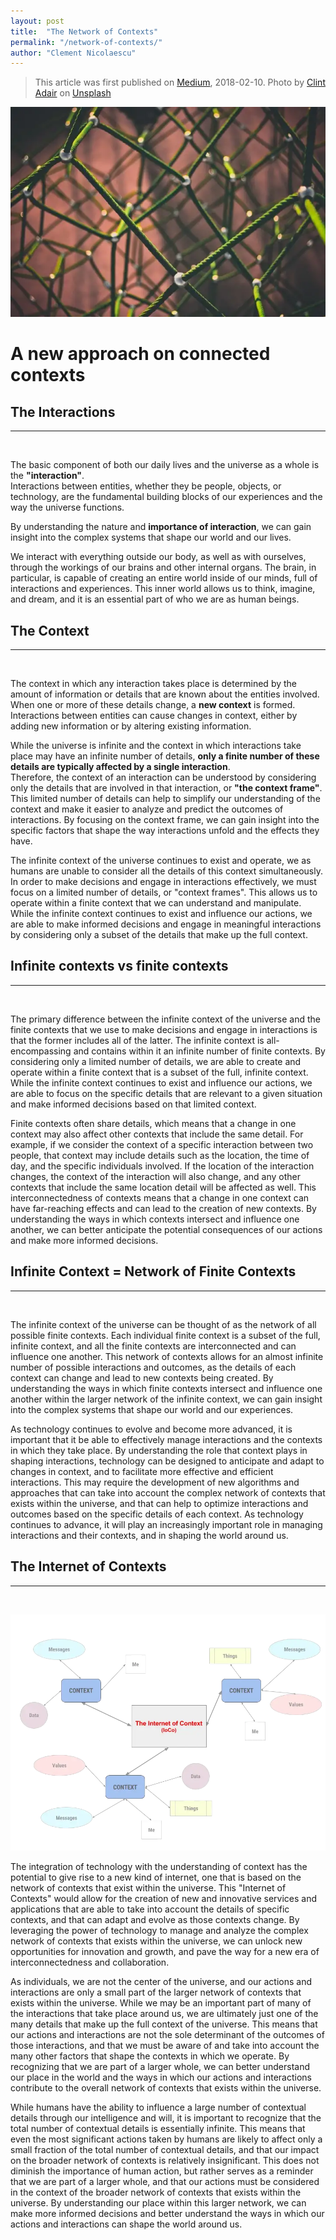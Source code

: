 ```yaml
---
layout: post
title:  "The Network of Contexts"
permalink: "/network-of-contexts/"
author: "Clement Nicolaescu"
---
```


>
> This article was first published on [Medium](https://medium.com/@_IMCITY/the-internet-of-contexts-5fb2df321f3c), 2018-02-10. Photo by <a class="au kq" href="https://unsplash.com/photos/BW0vK-FA3eg?utm_source=unsplash&amp;utm_medium=referral&amp;utm_content=creditCopyText" rel="noopener ugc nofollow" target="_blank">Clint Adair</a> on <a class="au kq" href="https://unsplash.com/?utm_source=unsplash&amp;utm_medium=referral&amp;utm_content=creditCopyText" rel="noopener ugc nofollow" target="_blank">Unsplash</a>


![Network of contexts](/images/posts/internet_context_picture.webp)

# A new approach on connected contexts

## The Interactions

----------------
&nbsp;

The basic component of both our daily lives and the universe as a whole is the **"interaction"**.      
Interactions between entities, whether they be people, objects, or technology, are the fundamental building blocks of our experiences and the way the universe functions.    

By understanding the nature and **importance of interaction**, we can gain insight into the complex systems that shape our world and our lives.

We interact with everything outside our body, as well as with ourselves, through the workings of our brains and other internal organs. The brain, in particular, is capable of creating an entire world inside of our minds, full of interactions and experiences. This inner world allows us to think, imagine, and dream, and it is an essential part of who we are as human beings. 

## The Context

----------------
&nbsp;

The context in which any interaction takes place is determined by the amount of information or details that are known about the entities involved. When one or more of these details change, a **new context** is formed.    
Interactions between entities can cause changes in context, either by adding new information or by altering existing information. 

While the universe is infinite and the context in which interactions take place may have an infinite number of details, **only a finite number of these details are typically affected by a single interaction**.     
Therefore, the context of an interaction can be understood by considering only the details that are involved in that interaction, or **"the context frame"**. This limited number of details can help to simplify our understanding of the context and make it easier to analyze and predict the outcomes of interactions. By focusing on the context frame, we can gain insight into the specific factors that shape the way interactions unfold and the effects they have.

The infinite context of the universe continues to exist and operate, we as humans are unable to consider all the details of this context simultaneously. In order to make decisions and engage in interactions effectively, we must focus on a limited number of details, or "context frames". This allows us to operate within a finite context that we can understand and manipulate. While the infinite context continues to exist and influence our actions, we are able to make informed decisions and engage in meaningful interactions by considering only a subset of the details that make up the full context.

## Infinite contexts vs finite contexts

----------------
&nbsp;

The primary difference between the infinite context of the universe and the finite contexts that we use to make decisions and engage in interactions is that the former includes all of the latter. The infinite context is all-encompassing and contains within it an infinite number of finite contexts. By considering only a limited number of details, we are able to create and operate within a finite context that is a subset of the full, infinite context. While the infinite context continues to exist and influence our actions, we are able to focus on the specific details that are relevant to a given situation and make informed decisions based on that limited context.

Finite contexts often share details, which means that a change in one context may also affect other contexts that include the same detail. For example, if we consider the context of a specific interaction between two people, that context may include details such as the location, the time of day, and the specific individuals involved. If the location of the interaction changes, the context of the interaction will also change, and any other contexts that include the same location detail will be affected as well. This interconnectedness of contexts means that a change in one context can have far-reaching effects and can lead to the creation of new contexts. By understanding the ways in which contexts intersect and influence one another, we can better anticipate the potential consequences of our actions and make more informed decisions.


## Infinite Context = Network of Finite Contexts

----------------
&nbsp;

The infinite context of the universe can be thought of as the network of all possible finite contexts. Each individual finite context is a subset of the full, infinite context, and all the finite contexts are interconnected and can influence one another. This network of contexts allows for an almost infinite number of possible interactions and outcomes, as the details of each context can change and lead to new contexts being created. By understanding the ways in which finite contexts intersect and influence one another within the larger network of the infinite context, we can gain insight into the complex systems that shape our world and our experiences.

As technology continues to evolve and become more advanced, it is important that it be able to effectively manage interactions and the contexts in which they take place. By understanding the role that context plays in shaping interactions, technology can be designed to anticipate and adapt to changes in context, and to facilitate more effective and efficient interactions. This may require the development of new algorithms and approaches that can take into account the complex network of contexts that exists within the universe, and that can help to optimize interactions and outcomes based on the specific details of each context. As technology continues to advance, it will play an increasingly important role in managing interactions and their contexts, and in shaping the world around us.


## The Internet of Contexts

----------------
&nbsp;

![Internet of Contexts](/images/posts/internet_context_schema.webp)

The integration of technology with the understanding of context has the potential to give rise to a new kind of internet, one that is based on the network of contexts that exist within the universe. This "Internet of Contexts" would allow for the creation of new and innovative services and applications that are able to take into account the details of specific contexts, and that can adapt and evolve as those contexts change. By leveraging the power of technology to manage and analyze the complex network of contexts that exists within the universe, we can unlock new opportunities for innovation and growth, and pave the way for a new era of interconnectedness and collaboration.

As individuals, we are not the center of the universe, and our actions and interactions are only a small part of the larger network of contexts that exists within the universe. While we may be an important part of many of the interactions that take place around us, we are ultimately just one of the many details that make up the full context of the universe. This means that our actions and interactions are not the sole determinant of the outcomes of those interactions, and that we must be aware of and take into account the many other factors that shape the contexts in which we operate. By recognizing that we are part of a larger whole, we can better understand our place in the world and the ways in which our actions and interactions contribute to the overall network of contexts that exists within the universe.

While humans have the ability to influence a large number of contextual details through our intelligence and will, it is important to recognize that the total number of contextual details is essentially infinite. This means that even the most significant actions taken by humans are likely to affect only a small fraction of the total number of contextual details, and that our impact on the broader network of contexts is relatively insignificant. This does not diminish the importance of human action, but rather serves as a reminder that we are part of a larger whole, and that our actions must be considered in the context of the broader network of contexts that exists within the universe. By understanding our place within this larger network, we can make more informed decisions and better understand the ways in which our actions and interactions can shape the world around us.





